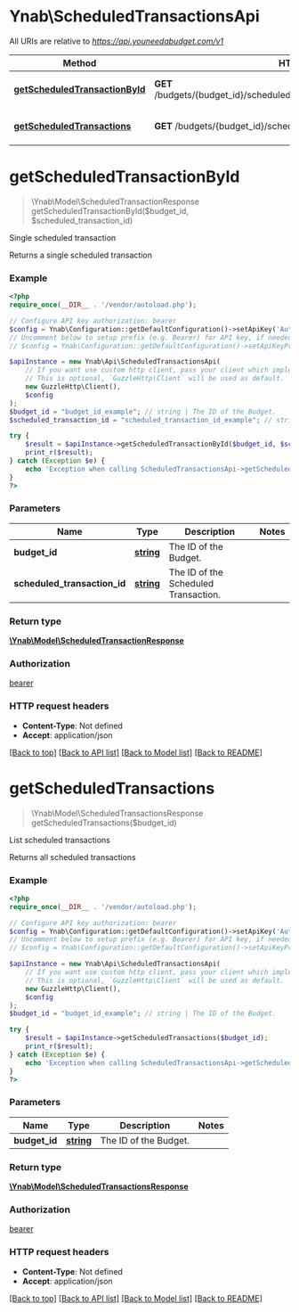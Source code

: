 # Ynab\ScheduledTransactionsApi

All URIs are relative to *https://api.youneedabudget.com/v1*

Method | HTTP request | Description
------------- | ------------- | -------------
[**getScheduledTransactionById**](ScheduledTransactionsApi.md#getScheduledTransactionById) | **GET** /budgets/{budget_id}/scheduled_transactions/{scheduled_transaction_id} | Single scheduled transaction
[**getScheduledTransactions**](ScheduledTransactionsApi.md#getScheduledTransactions) | **GET** /budgets/{budget_id}/scheduled_transactions | List scheduled transactions


# **getScheduledTransactionById**
> \Ynab\Model\ScheduledTransactionResponse getScheduledTransactionById($budget_id, $scheduled_transaction_id)

Single scheduled transaction

Returns a single scheduled transaction

### Example
```php
<?php
require_once(__DIR__ . '/vendor/autoload.php');

// Configure API key authorization: bearer
$config = Ynab\Configuration::getDefaultConfiguration()->setApiKey('Authorization', 'YOUR_API_KEY');
// Uncomment below to setup prefix (e.g. Bearer) for API key, if needed
// $config = Ynab\Configuration::getDefaultConfiguration()->setApiKeyPrefix('Authorization', 'Bearer');

$apiInstance = new Ynab\Api\ScheduledTransactionsApi(
    // If you want use custom http client, pass your client which implements `GuzzleHttp\ClientInterface`.
    // This is optional, `GuzzleHttp\Client` will be used as default.
    new GuzzleHttp\Client(),
    $config
);
$budget_id = "budget_id_example"; // string | The ID of the Budget.
$scheduled_transaction_id = "scheduled_transaction_id_example"; // string | The ID of the Scheduled Transaction.

try {
    $result = $apiInstance->getScheduledTransactionById($budget_id, $scheduled_transaction_id);
    print_r($result);
} catch (Exception $e) {
    echo 'Exception when calling ScheduledTransactionsApi->getScheduledTransactionById: ', $e->getMessage(), PHP_EOL;
}
?>
```

### Parameters

Name | Type | Description  | Notes
------------- | ------------- | ------------- | -------------
 **budget_id** | [**string**](../Model/.md)| The ID of the Budget. |
 **scheduled_transaction_id** | [**string**](../Model/.md)| The ID of the Scheduled Transaction. |

### Return type

[**\Ynab\Model\ScheduledTransactionResponse**](../Model/ScheduledTransactionResponse.md)

### Authorization

[bearer](../../README.md#bearer)

### HTTP request headers

 - **Content-Type**: Not defined
 - **Accept**: application/json

[[Back to top]](#) [[Back to API list]](../../README.md#documentation-for-api-endpoints) [[Back to Model list]](../../README.md#documentation-for-models) [[Back to README]](../../README.md)

# **getScheduledTransactions**
> \Ynab\Model\ScheduledTransactionsResponse getScheduledTransactions($budget_id)

List scheduled transactions

Returns all scheduled transactions

### Example
```php
<?php
require_once(__DIR__ . '/vendor/autoload.php');

// Configure API key authorization: bearer
$config = Ynab\Configuration::getDefaultConfiguration()->setApiKey('Authorization', 'YOUR_API_KEY');
// Uncomment below to setup prefix (e.g. Bearer) for API key, if needed
// $config = Ynab\Configuration::getDefaultConfiguration()->setApiKeyPrefix('Authorization', 'Bearer');

$apiInstance = new Ynab\Api\ScheduledTransactionsApi(
    // If you want use custom http client, pass your client which implements `GuzzleHttp\ClientInterface`.
    // This is optional, `GuzzleHttp\Client` will be used as default.
    new GuzzleHttp\Client(),
    $config
);
$budget_id = "budget_id_example"; // string | The ID of the Budget.

try {
    $result = $apiInstance->getScheduledTransactions($budget_id);
    print_r($result);
} catch (Exception $e) {
    echo 'Exception when calling ScheduledTransactionsApi->getScheduledTransactions: ', $e->getMessage(), PHP_EOL;
}
?>
```

### Parameters

Name | Type | Description  | Notes
------------- | ------------- | ------------- | -------------
 **budget_id** | [**string**](../Model/.md)| The ID of the Budget. |

### Return type

[**\Ynab\Model\ScheduledTransactionsResponse**](../Model/ScheduledTransactionsResponse.md)

### Authorization

[bearer](../../README.md#bearer)

### HTTP request headers

 - **Content-Type**: Not defined
 - **Accept**: application/json

[[Back to top]](#) [[Back to API list]](../../README.md#documentation-for-api-endpoints) [[Back to Model list]](../../README.md#documentation-for-models) [[Back to README]](../../README.md)

